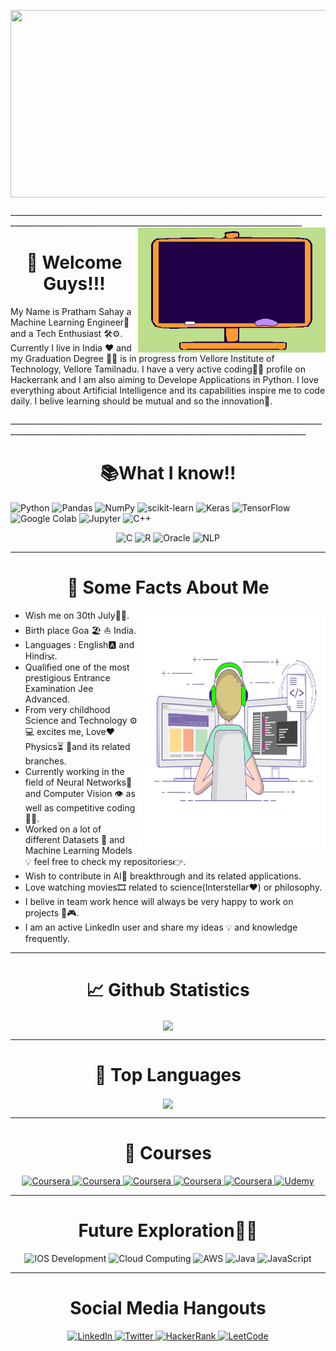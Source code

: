 <p align = "center">
  <img align ="center" img width="1000" height="300" src="https://github.com/pratham12s/pratham12s/blob/main/final_601e4c1c9329dd002f31cbaf_208516.gif" />
</p>
_______________________________________________________________________________________________________________________________________________________
<img align ="right" img width="300" height="200" src="https://github.com/pratham12s/pratham12s/blob/main/gif-1.gif" />
<h1 align ="center">👋 Welcome Guys!!!</h1>
<p> My Name is Pratham Sahay a Machine Learning Engineer🤖 and a Tech Enthusiast 🛠⚙. Currently I live in India ❤ and  my Graduation Degree 👨‍🎓 is in progress from Vellore Institute of Technology, Vellore Tamilnadu. I have a very active coding👨‍💻 profile on Hackerrank and I am also aiming to Develope Applications in Python. I love everything about Artificial Intelligence and its capabilities inspire me to code daily. 
I belive learning should be mutual and so the innovation🚀.</p> 
________________________________________________________________________________________________________________________________________________________
<h1 align ="center">📚What I know!!</h1>
<p>
<img alt="Python" src="https://img.shields.io/badge/python%20-%233776AB.svg?&style=for-the-badge&logo=python&logoColor=white"/> <img alt="Pandas" src="https://img.shields.io/badge/pandas%20-%23150458.svg?&style=for-the-badge&logo=pandas&logoColor=white"/> <img alt="NumPy"
src="https://img.shields.io/badge/NumPy%20-%23013243.svg?&style=for-the-badge&logo=NumPy&logoColor=white"/> <img alt="scikit-learn" src="https://img.shields.io/badge/scikit%20learn%20-%23F7931E.svg?&style=for-the-badge&logo=scikit-learn&logoColor=white"/> <img alt="Keras" 
src="https://img.shields.io/badge/Keras%20-%23D00000.svg?&style=for-the-badge&logo=Keras&logoColor=white"/> <img alt="TensorFlow" src="https://img.shields.io/badge/TensorFlow%20-%23FF6F00.svg?&style=for-the-badge&logo=TensorFlow&logoColor=white" /> <img alt="Google Colab" src="https://img.shields.io/badge/google%20colab%20-%23F9AB00.svg?&style=for-the-badge&logo=google-colab&logoColor=white" /> <img alt="Jupyter" src="https://img.shields.io/badge/Jupyter%20-%23F37626.svg?&style=for-the-badge&logo=jupyter&logoColor=white" /> <img alt="C++" 
src="https://img.shields.io/badge/c++%20-%2300599C.svg?&style=for-the-badge&logo=c%2B%2B&ogoColor=white"/> <p align ="center"><img alt="C"
src="https://img.shields.io/badge/c%20-%2300599C.svg?&style=for-the-badge&logo=c&logoColor=white"/> <img alt="R"
src="https://img.shields.io/badge/r-%23276DC3.svg?&style=for-the-badge&logo=r&logoColor=white"/> <img alt="Oracle" 
src ="https://img.shields.io/badge/oracle%20-%23F00000.svg?&style=for-the-badge&logo=oracle&logoColor=white" /> <img alt="NLP" 
src ="https://img.shields.io/badge/-NLP%20%20%20-lightgrey?style=flat-square" /></p></p>

___________________________________________________________________________________________________________________________________________________________

<h1 align ="center"> 📝 Some Facts About Me </h1>
<img align ="right" img width="300" height="380" src="https://github.com/pratham12s/pratham12s/blob/main/coding-freak.gif" />
<ul>
  <li> Wish me on 30th July🍰🎊.</li>
  <li> Birth place Goa 🏖 ⛵ India.</li>
  <li> Languages : English🅰 and Hindi🕉.</li>
  <li> Qualified one of the most prestigious Entrance Examination Jee Advanced.</li>
  <li> From very childhood Science and Technology ⚙ 💻 excites me, Love❤ Physics⏳ 📐and its related branches.</li>
  <li> Currently working in the field of Neural Networks🧠 and Computer Vision 👁 as well as competitive coding👨‍💻.</li>
  <li> Worked on a lot of different Datasets 🧾 and Machine Learning Models 💡 feel free to check my repositories👉.</li>
  <li> Wish to contribute in AI🤖 breakthrough and its related applications.</li>
  <li> Love watching movies🎞 related to science(Interstellar❤) or philosophy.</li>
  <li> I belive in team work hence will always be very happy to work on projects 🧩🎮.</li>
  <li> I am an active LinkedIn user and share my ideas 💡 and knowledge frequently.
</ul>

_____________________________________________________________________________________________________________________________________________________________

<h1 align="center"> 📈 Github Statistics </h1>

<p align ="center">
  <a href="https://github.com/pratham12s/github-readme-stats">
    <img align="center" src="https://github-readme-stats.vercel.app/api?username=pratham12s&show_icons=true&theme=radical" />
  </a>
</p>


_______________________________________________________________________________________________________________________________________________________________

<h1 align="center">🥇 Top Languages </h1>

<p align ="center">
  <a href="https://github.com/pratham12s/github-readme-stats">
    <img align="center" src="https://github-readme-stats.vercel.app/api/top-langs/?username=pratham12s&show_icons=true&theme=radical&langs_count=8" />
  </a>
</p>

________________________________________________________________________________________________________________________________________________________________

<h1 align = "center"> 📔 Courses </h1>
<p align ="center">
 <a href="https://www.coursera.org/account/accomplishments/verify/GHS9ZHAY6V6Y"> <img alt="Coursera" src="https://img.shields.io/badge/coursera%20Neural%20Network%20 Spcialization%20-%230056D2.svg?&style=for-the-badge&logo=coursera&logoColor=white" /> </a>
 <a href="https://www.coursera.org/account/accomplishments/verify/PYWCUFT9LSJR"> <img alt="Coursera" src="https://img.shields.io/badge/coursera%20Python%20Data%20structures%20-%230056D2.svg?&style=for-the-badge&logo=coursera&logoColor=white" /> </a>
 <a href="https://www.coursera.org/account/accomplishments/verify/YJ7NQEVFXU4L"> <img alt="Coursera" src="https://img.shields.io/badge/coursera%20Programming%20for%20Everybody-%230056D2.svg?&style=for-the-badge&logo=coursera&logoColor=white" /> </a>
 <a href="https://www.coursera.org/account/accomplishments/verify/5YL4LKCFE7PL"> <img alt="Coursera" src="https://img.shields.io/badge/coursera%20Algorithmic%20Thinking%20-%230056D2.svg?&style=for-the-badge&logo=coursera&logoColor=white" /> </a>
 <a href="https://www.coursera.org/account/accomplishments/verify/QF5Q74CBAP3L"> <img alt="Coursera" src="https://img.shields.io/badge/coursera%20Data%20structures%20-%230056D2.svg?&style=for-the-badge&logo=coursera&logoColor=white" /> </a>
 <a href="https://www.udemy.com/certificate/UC-b5f71b1c-1709-439e-be42-405e331b3e68/"> <img alt="Udemy" src="https://img.shields.io/badge/udemy%20Machine%20Learning%20Bootcamp%20-%23EC5252.svg?&style=for-the-badge&logo=udemy&logoColor=white" /> </a>
</p>

__________________________________________________________________________________________________________________________________________________________________

<h1 align = "center"> Future Exploration🔎📖 </h1>
<p align = "center">
<img alt="IOS Development" src="https://img.shields.io/badge/IOS%20Development%20-%23000000.svg?&style=for-the-badge&logo=ios&logoColor=white"/>
<img alt="Cloud Computing" src="https://img.shields.io/badge/Google%20Cloud%20-%234285F4.svg?&style=for-the-badge&logo=google-cloud&logoColor=white"/>
<img alt="AWS" src="https://img.shields.io/badge/Amazon%20AWS%20-%23232F3E.svg?&style=for-the-badge&logo=amazon-aws&logoColor=white"/>
<img alt="Java" src="https://img.shields.io/badge/JAVA%20-%23007396.svg?&style=for-the-badge&logo=java&logoColor=white"/>
<img alt="JavaScript" src="https://img.shields.io/badge/JavaScript%20-%23F7DF1E.svg?&style=for-the-badge&logo=javascript&logoColor=white"/>
</p>

____________________________________________________________________________________________________________________________________________________________________
<h1 align = "center"> Social Media Hangouts </h1>

<p align = "center">
 <a href="https://www.linkedin.com/in/pratham-sahay/"> <img alt="LinkedIn" src="https://img.shields.io/badge/linkedin-%230077B5.svg?&style=for-the-badge&logo=linkedin&logoColor=white" /> </a>
 <a href="https://twitter.com/PRATHAMSAHAY5"> <img alt="Twitter" src="https://img.shields.io/badge/twitter-%231DA1F2.svg?&style=for-the-badge&logo=twitter&logoColor=white" /> </a>
 <a href="www.hackerrank.com/pratham_sahay201"> <img alt="HackerRank" src= "https://img.shields.io/badge/-Hackerrank-2EC866?style=for-the-badge&logo=HackerRank&logoColor=white" /> </a>
 <a href="https://leetcode.com/pysome3_1/"> <img alt="LeetCode" src= "https://img.shields.io/badge/-LeetCode-FFA116?style=for-the-badge&logo=LeetCode&logoColor=white" /> </a> 
</p>











